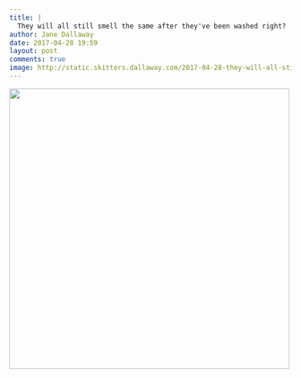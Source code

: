 ```yaml
---
title: |
  They will all still smell the same after they've been washed right?
author: Jane Dallaway
date: 2017-04-28 19:59
layout: post
comments: true
image: http://static.skitters.dallaway.com/2017-04-28-they-will-all-still-smell-the-same-after-they-ve-been-washed-right-thumb-IMG_3977.JPG
---
```


<div>
        <a href="http://static.skitters.dallaway.com/2017-04-28-they-will-all-still-smell-the-same-after-they-ve-been-washed-right-fullsize-IMG_3977.JPG">
          <img src="http://static.skitters.dallaway.com/2017-04-28-they-will-all-still-smell-the-same-after-they-ve-been-washed-right-thumb-IMG_3977.JPG" width="500" height="500"/>
        </a>
      </div>


  
      